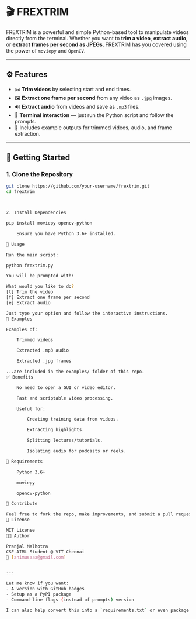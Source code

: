 # 🎬 FREXTRIM

FREXTRIM is a powerful and simple Python-based tool to manipulate videos directly from the terminal. Whether you want to **trim a video**, **extract audio**, or **extract frames per second as JPEGs**, FREXTRIM has you covered using the power of `moviepy` and `OpenCV`.

---

## ⚙️ Features

- ✂️ **Trim videos** by selecting start and end times.
- 🖼️ **Extract one frame per second** from any video as `.jpg` images.
- 🔊 **Extract audio** from videos and save as `.mp3` files.
- 🤖 **Terminal interaction** — just run the Python script and follow the prompts.
- 📁 Includes example outputs for trimmed videos, audio, and frame extraction.

---

## 🚀 Getting Started

### 1. Clone the Repository
```bash
git clone https://github.com/your-username/frextrim.git
cd frextrim



2. Install Dependencies

pip install moviepy opencv-python

    Ensure you have Python 3.6+ installed.

🧪 Usage

Run the main script:

python frextrim.py

You will be prompted with:

What would you like to do?
[t] Trim the video
[f] Extract one frame per second
[e] Extract audio

Just type your option and follow the interactive instructions.
📂 Examples

Examples of:

    Trimmed videos

    Extracted .mp3 audio

    Extracted .jpg frames

...are included in the examples/ folder of this repo.
✅ Benefits

    No need to open a GUI or video editor.

    Fast and scriptable video processing.

    Useful for:

        Creating training data from videos.

        Extracting highlights.

        Splitting lectures/tutorials.

        Isolating audio for podcasts or reels.

📌 Requirements

    Python 3.6+

    moviepy

    opencv-python

🤝 Contribute

Feel free to fork the repo, make improvements, and submit a pull request!
📜 License

MIT License
🧑‍💻 Author

Pranjal Malhotra
CSE AIML Student @ VIT Chennai
📧 [animusaaa@gmail.com]


---

Let me know if you want:
- A version with GitHub badges
- Setup as a PyPI package
- Command-line flags (instead of prompts) version

I can also help convert this into a `requirements.txt` or even package it for CLI use.

